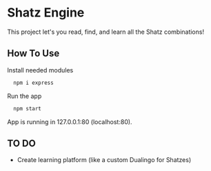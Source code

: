 
# Shatz Engine

This project let's you read, find, and learn all the Shatz combinations!

## How To Use

Install needed modules

```bash
  npm i express
```

Run the app

```bash
  npm start
```

App is running in 127.0.0.1:80 (localhost:80).


## TO DO

- Create learning platform (like a custom Dualingo for Shatzes)
